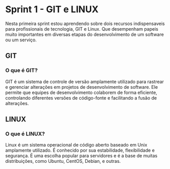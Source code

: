 # Sprint 1 - GIT e LINUX

Nesta primeira sprint estou aprendendo sobre dois recursos indispensaveis para profissionais de tecnologia, GIT e Linux. Que desempenham papeis muito importantes em diversas etapas do desenvolvimento de um software ou um serviço.

## GIT

### O que é GIT?

GIT é um sistema de controle de versão amplamente utilizado para rastrear e gerenciar alterações em projetos de desenvolvimento de software. Ele permite que equipes de desenvolvimento colaborem de forma eficiente, controlando diferentes versões de código-fonte e facilitando a fusão de alterações.

## LINUX

### O que é LINUX?

Linux é um sistema operacional de código aberto baseado em Unix amplamente utilizado. É conhecido por sua estabilidade, flexibilidade e segurança. É uma escolha popular para servidores e é a base de muitas distribuições, como Ubuntu, CentOS, Debian, e outras.


